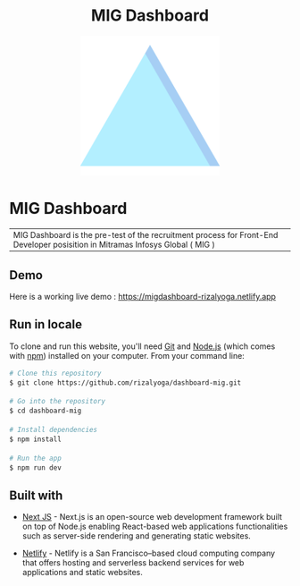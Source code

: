 <div align="center">

<h1>MIG Dashboard</h1>

<!-- PROJECT LOGO -->

<img src="public/asset/triangle.png" alt="Logo" width="250" height="auto" />

</div>

# MIG Dashboard

<table>
<tr>
<td>
MIG Dashboard is the pre-test of the recruitment process for Front-End Developer posisition in Mitramas Infosys Global ( MIG )
</td>
</tr>
</table>

## Demo

Here is a working live demo : https://migdashboard-rizalyoga.netlify.app

## Run in locale

To clone and run this website, you'll need [Git](https://git-scm.com) and [Node.js](https://nodejs.org/en/download/) (which comes with [npm](http://npmjs.com)) installed on your computer. From your command line:

```bash
# Clone this repository
$ git clone https://github.com/rizalyoga/dashboard-mig.git

# Go into the repository
$ cd dashboard-mig

# Install dependencies
$ npm install

# Run the app
$ npm run dev
```

## Built with

- [Next JS](https://nextjs.org/) - Next.js is an open-source web development framework built on top of Node.js enabling React-based web applications functionalities such as server-side rendering and generating static websites.

- [Netlify](https://www.netlify.com/) - Netlify is a San Francisco–based cloud computing company that offers hosting and serverless backend services for web applications and static websites.
